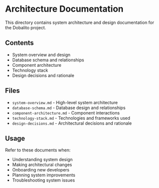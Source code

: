 # Architecture Documentation

This directory contains system architecture and design documentation for the Dobalito project.

## Contents
- System overview and design
- Database schema and relationships
- Component architecture
- Technology stack
- Design decisions and rationale

## Files
- `system-overview.md` - High-level system architecture
- `database-schema.md` - Database design and relationships
- `component-architecture.md` - Component interactions
- `technology-stack.md` - Technologies and frameworks used
- `design-decisions.md` - Architectural decisions and rationale

## Usage
Refer to these documents when:
- Understanding system design
- Making architectural changes
- Onboarding new developers
- Planning system improvements
- Troubleshooting system issues
